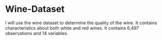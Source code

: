 # Wine-Dataset
I will use the wine dataset to determine the quality of the wine.  It contains characteristics about both white and red wines.  It contains 6,497 observations and 14 variables.  
